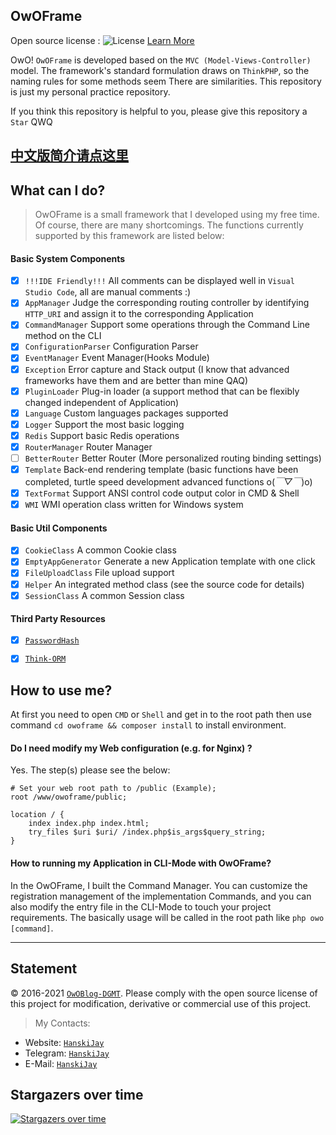## OwOFrame
Open source license : ![License](https://img.shields.io/badge/License-Apache%202.0-blue.svg) [Learn More](https://opensource.org/licenses/Apache-2.0)

OwO! `OwOFrame` is developed based on the `MVC (Model-Views-Controller)` model. The framework's standard formulation draws on `ThinkPHP`, so the naming rules for some methods seem There are similarities. This repository is just my personal practice repository.

If you think this repository is helpful to you, please give this repository a `Star` QWQ


[中文版简介请点这里](https://github.com/Tommy131/OwOFrame/blob/dev%40v1.0.2/README_CHS.md)
------

## What can I do?
> OwOFrame is a small framework that I developed using my free time. Of course, there are many shortcomings. The functions currently supported by this framework are listed below:

#### Basic System Components
- [x] `!!!IDE Friendly!!!`  All comments can be displayed well in `Visual Studio Code`, all are manual comments :) 
- [x] `AppManager`          Judge the corresponding routing controller by identifying `HTTP_URI` and assign it to the corresponding Application
- [x] `CommandManager`      Support some operations through the Command Line method on the CLI
- [x] `ConfigurationParser` Configuration Parser
- [x] `EventManager`        Event Manager(Hooks Module)
- [x] `Exception`           Error capture and Stack output (I know that advanced frameworks have them and are better than mine QAQ)
- [x] `PluginLoader`        Plug-in loader (a support method that can be flexibly changed independent of Application)
- [x] `Language`            Custom languages packages supported
- [x] `Logger`              Support the most basic logging
- [x] `Redis`               Support basic Redis operations
- [x] `RouterManager`       Router Manager
- [ ] `BetterRouter`        Better Router (More personalized routing binding settings)
- [x] `Template`            Back-end rendering template (basic functions have been completed, turtle speed development advanced functions o(*￣▽￣*)o)
- [x] `TextFormat`          Support ANSI control code output color in CMD & Shell
- [x] `WMI`                 WMI operation class written for Windows system

#### Basic Util Components
- [x] `CookieClass`         A common Cookie class
- [x] `EmptyAppGenerator`   Generate a new Application template with one click
- [x] `FileUploadClass`     File upload support
- [x] `Helper`              An integrated method class (see the source code for details)
- [x] `SessionClass`        A common Session class

#### Third Party Resources
- [x] [`PasswordHash`](http://www.openwall.com/phpass/)
- [x] [`Think-ORM`](https://github.com/top-think/think-orm)


## How to use me?
At first you need to open `CMD` or `Shell` and get in to the root path then use command `cd owoframe && composer install` to install environment.


#### Do I need modify my Web configuration (e.g. for Nginx) ?
Yes. The step(s) please see the below:

```nginx
# Set your web root path to /public (Example);
root /www/owoframe/public;

location / {
    index index.php index.html;
    try_files $uri $uri/ /index.php$is_args$query_string;
}
```

#### How to running my Application in CLI-Mode with OwOFrame?
In the OwOFrame, I built the Command Manager. You can customize the registration management of the implementation Commands, and you can also modify the entry file in the CLI-Mode to touch your project requirements. The basically usage will be called in the root path like `php owo [command]`.

------

## Statement
&copy; 2016-2021 [`OwOBlog-DGMT`](https://www.owoblog.com). Please comply with the open source license of this project for modification, derivative or commercial use of this project.

> My Contacts:
- Website: [`HanskiJay`](https://www.owoblog.com)
- Telegram: [`HanskiJay`](https://t.me/HanskiJay)
- E-Mail: [`HanskiJay`](mailto:support@owoblog.com)


## Stargazers over time
[![Stargazers over time](https://starchart.cc/Tommy131/OwOFrame.svg)](https://starchart.cc/Tommy131/OwOFrame)
